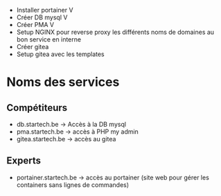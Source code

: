 - Installer portainer V
- Créer DB mysql V
- Créer PMA V
- Setup NGINX pour reverse proxy les différents noms de domaines au bon service en interne
- Créer gitea
- Setup gitea avec les templates

# Noms des services

## Compétiteurs

- db.startech.be -> Accès à la DB mysql
- pma.startech.be -> accès à PHP my admin
- gitea.startech.be -> accès au gitea

## Experts

- portainer.startech.be -> accès au portainer (site web pour gérer les containers sans lignes de commandes)
